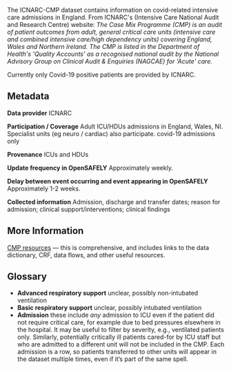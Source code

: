 The ICNARC-CMP  dataset contains information on covid-related intensive care admissions in England. 
From ICNARC's (Intensive Care National Audit and Research Centre) website: _The Case Mix Programme (CMP) is an audit of patient outcomes from adult, general critical care units (intensive care and combined intensive care/high dependency units) covering England, Wales and Northern Ireland._
_The CMP is listed in the Department of Health's 'Quality Accounts' as a recognised national audit by the National Advisory Group on Clinical Audit & Enquiries (NAGCAE) for 'Acute' care._

Currently only Covid-19 positive patients are provided by ICNARC. 

## Metadata

**Data provider** ICNARC

**Participation / Coverage** Adult ICU/HDUs admissions in England, Wales, NI. 
Specialist units (eg neuro / cardiac) also participate. covid-19 admissions only

**Provenance** ICUs and HDUs

**Update frequency in OpenSAFELY** Approximately weekly.

**Delay between event occurring and event appearing in OpenSAFELY** Approximately 1-2 weeks.

**Collected information** Admission, discharge and transfer dates; reason for admission; clinical support/interventions; clinical findings

## More Information

[CMP resources]( https://www.icnarc.org/Our-Audit/Audits/Cmp/Resources) &mdash; this is comprehensive, and includes links to the data dictionary, CRF, data flows, and other useful resources.

## Glossary

* **Advanced respiratory support** unclear, possibly non-intubated ventilation
* **Basic respiratory support** unclear, possibly intubated ventilation
* **Admission** these include _any_ admission to ICU even if the patient did not require critical care, for example due to bed pressures elsewhere in the hospital. 
It may be useful to filter by severity, e.g., ventilated patients only. 
Similarly, potentially critically ill patients cared-for by ICU staff but who are admitted to a different unit will not be included in the CMP. 
Each admission is a row, so patients transferred to other units will appear in the dataset multiple times, even if it’s part of the same spell. 

